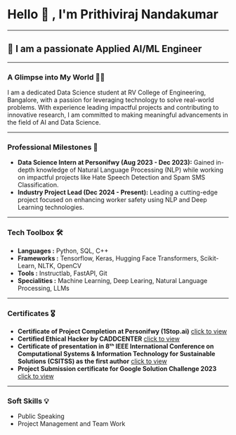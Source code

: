 # Hello 👋 , I'm Prithiviraj Nandakumar 
---
## **🚀 I am a passionate Applied AI/ML Engineer** 
---
### **A Glimpse into My World 🙋‍♂️**
I am a dedicated Data Science student at RV College of Engineering, Bangalore, with a passion for leveraging technology to solve real-world problems. With experience leading impactful projects and contributing to innovative research, I am committed to making meaningful advancements in the field of AI and Data Science.
***
### **Professional Milestones 🌟**
* **Data Science Intern at Personifwy (Aug 2023 - Dec 2023):** Gained in-depth knowledge of Natural Language Processing (NLP) while working on impactful projects like Hate Speech Detection and Spam SMS Classification.
* **Industry Project Lead (Dec 2024 - Present):** Leading a cutting-edge project focused on enhancing worker safety using NLP and Deep Learning technologies.
***
### **Tech Toolbox 🛠️**
* **Languages :** Python, SQL, C++
* **Frameworks :** Tensorflow, Keras, Hugging Face Transformers, Scikit-Learn, NLTK, OpenCV
* **Tools :** Instructlab, FastAPI, Git
* **Specialities :** Machine Learning, Deep Learing, Natural Language Processing, LLMs
***
### **Certificates 🎖️**
* **Certificate of Project Completion at Personifwy (1Stop.ai)** [click to view](https://github.com/Prithiviraj25/Certificates/blob/main/Prithiviraj_Aug_2023_project_completion_40842.pdf)
* **Certified Ethical Hacker by CADDCENTER** [click to view](https://github.com/Prithiviraj25/Certificates/blob/main/Ethical_hacking.pdf)
* **Certificate of presentation in 8ᵗʰ IEEE International Conference on Computational Systems & Information
Technology for Sustainable Solutions (CSITSS) as the first author** [click to view](https://github.com/Prithiviraj25/Certificates/blob/main/913%20Author_%20PRITHIVIRAJ%20N%20(1).pdf)
* **Project Submission certificate for Google Solution Challenge 2023** [click to view](https://github.com/Prithiviraj25/Certificates/blob/main/solution%20challenge%202023%20.pdf)
***
### **Soft Skills 💡**
* Public Speaking
* Project Management and Team Work
  
